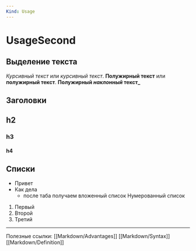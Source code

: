 ```yaml
---
Kind: Usage
---
```

# UsageSecond

## Выделение текста
*Курсивный текст* или _курсивный текст_. 
**Полужирный текст** или __полужирный текст__. 
**Полужирный _наклонный_ текст_**
## Заголовки
## h2 
### h3 
#### h4
## Списки
* Привет 
* Как дела 
	* после таба получаем вложенный список
Нумерованный список
1. Первый
2. Второй
3. Третий
***
Полезные ссылки:
[[Markdown/Advantages]]
[[Markdown/Syntax]]
[[Markdown/Definition]]


